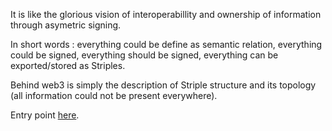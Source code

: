 It is like the glorious vision of interoperabillity and ownership of information through asymetric signing.

In short words : everything could be define as semantic relation, everything could be signed, everything should be signed, everything can be exported/stored as Striples.

Behind web3 is simply the description of Striple structure and its topology (all information could not be present everywhere).

Entry point [here](./index.md).


